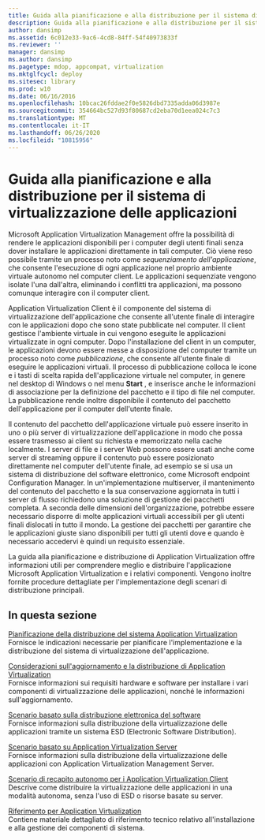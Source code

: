 ```yaml
---
title: Guida alla pianificazione e alla distribuzione per il sistema di virtualizzazione delle applicazioni
description: Guida alla pianificazione e alla distribuzione per il sistema di virtualizzazione delle applicazioni
author: dansimp
ms.assetid: 6c012e33-9ac6-4cd8-84ff-54f40973833f
ms.reviewer: ''
manager: dansimp
ms.author: dansimp
ms.pagetype: mdop, appcompat, virtualization
ms.mktglfcycl: deploy
ms.sitesec: library
ms.prod: w10
ms.date: 06/16/2016
ms.openlocfilehash: 10bcac26fddae2f0e5826dbd7335adda06d3987e
ms.sourcegitcommit: 354664bc527d93f80687cd2eba70d1eea024c7c3
ms.translationtype: MT
ms.contentlocale: it-IT
ms.lasthandoff: 06/26/2020
ms.locfileid: "10815956"
---
```

# Guida alla pianificazione e alla distribuzione per il sistema di virtualizzazione delle applicazioni


Microsoft Application Virtualization Management offre la possibilità di rendere le applicazioni disponibili per i computer degli utenti finali senza dover installare le applicazioni direttamente in tali computer. Ciò viene reso possibile tramite un processo noto come *sequenziamento dell'applicazione*, che consente l'esecuzione di ogni applicazione nel proprio ambiente virtuale autonomo nel computer client. Le applicazioni sequenziate vengono isolate l'una dall'altra, eliminando i conflitti tra applicazioni, ma possono comunque interagire con il computer client.

Application Virtualization Client è il componente del sistema di virtualizzazione dell'applicazione che consente all'utente finale di interagire con le applicazioni dopo che sono state pubblicate nel computer. Il client gestisce l'ambiente virtuale in cui vengono eseguite le applicazioni virtualizzate in ogni computer. Dopo l'installazione del client in un computer, le applicazioni devono essere messe a disposizione del computer tramite un processo noto come *pubblicazione*, che consente all'utente finale di eseguire le applicazioni virtuali. Il processo di pubblicazione colloca le icone e i tasti di scelta rapida dell'applicazione virtuale nel computer, in genere nel desktop di Windows o nel menu **Start** , e inserisce anche le informazioni di associazione per la definizione del pacchetto e il tipo di file nel computer. La pubblicazione rende inoltre disponibile il contenuto del pacchetto dell'applicazione per il computer dell'utente finale.

Il contenuto del pacchetto dell'applicazione virtuale può essere inserito in uno o più server di virtualizzazione dell'applicazione in modo che possa essere trasmesso ai client su richiesta e memorizzato nella cache localmente. I server di file e i server Web possono essere usati anche come server di streaming oppure il contenuto può essere posizionato direttamente nel computer dell'utente finale, ad esempio se si usa un sistema di distribuzione del software elettronico, come Microsoft endpoint Configuration Manager. In un'implementazione multiserver, il mantenimento del contenuto del pacchetto e la sua conservazione aggiornata in tutti i server di flusso richiedono una soluzione di gestione dei pacchetti completa. A seconda delle dimensioni dell'organizzazione, potrebbe essere necessario disporre di molte applicazioni virtuali accessibili per gli utenti finali dislocati in tutto il mondo. La gestione dei pacchetti per garantire che le applicazioni giuste siano disponibili per tutti gli utenti dove e quando è necessario accedervi è quindi un requisito essenziale.

La guida alla pianificazione e distribuzione di Application Virtualization offre informazioni utili per comprendere meglio e distribuire l'applicazione Microsoft Application Virtualization e i relativi componenti. Vengono inoltre fornite procedure dettagliate per l'implementazione degli scenari di distribuzione principali.

## In questa sezione


<a href="" id="planning-for-application-virtualization-system-deployment"></a>[Pianificazione della distribuzione del sistema Application Virtualization](planning-for-application-virtualization-system-deployment.md)  
Fornisce le indicazioni necessarie per pianificare l'implementazione e la distribuzione del sistema di virtualizzazione dell'applicazione.

<a href="" id="application-virtualization-deployment-and-upgrade-considerations"></a>[Considerazioni sull'aggiornamento e la distribuzione di Application Virtualization](application-virtualization-deployment-and-upgrade-considerations.md)  
Fornisce informazioni sui requisiti hardware e software per installare i vari componenti di virtualizzazione delle applicazioni, nonché le informazioni sull'aggiornamento.

<a href="" id="electronic-software-distribution-based-scenario"></a>[Scenario basato sulla distribuzione elettronica del software](electronic-software-distribution-based-scenario.md)  
Fornisce informazioni sulla distribuzione della virtualizzazione delle applicazioni tramite un sistema ESD (Electronic Software Distribution).

<a href="" id="application-virtualization-server-based-scenario"></a>[Scenario basato su Application Virtualization Server](application-virtualization-server-based-scenario.md)  
Fornisce informazioni sulla distribuzione della virtualizzazione delle applicazioni con Application Virtualization Management Server.

<a href="" id="stand-alone-delivery-scenario-for-application-virtualization-clients"></a>[Scenario di recapito autonomo per i Application Virtualization Client](stand-alone-delivery-scenario-for-application-virtualization-clients.md)  
Descrive come distribuire la virtualizzazione delle applicazioni in una modalità autonoma, senza l'uso di ESD o risorse basate su server.

<a href="" id="application-virtualization-reference"></a>[Riferimento per Application Virtualization](application-virtualization-reference.md)  
Contiene materiale dettagliato di riferimento tecnico relativo all'installazione e alla gestione dei componenti di sistema.

 

 





